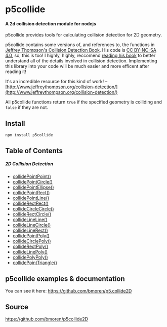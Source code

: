 # p5collide
#### A 2d collision detection module for nodejs
p5collide provides tools for calculating collision detection for 2D geometry.

p5collide contains some versions of, and references to, the functions in [Jeffrey Thompson's Collision Detection Book](http://www.jeffreythompson.org/collision-detection/). His code is [CC BY-NC-SA 4.0](https://creativecommons.org/licenses/by-nc-sa/4.0/), so, this is too! I highly, highly, reccomend [reading his book](http://www.jeffreythompson.org/collision-detection/) to better understand all of the details involved in collision detection. Implementing this library into your code will be much easier and more efficent after reading it!

It's an incredible resource for this kind of work! – [http://www.jeffreythompson.org/collision-detection/](http://www.jeffreythompson.org/collision-detection/)

All p5collide functions return `true` if the specified geometry is colliding and `false` if they are not.


## Install
```javascript
npm install p5collide
```

## Table of Contents

##### 2D Collision Detection
  + [collidePointPoint()](#p5collide-examples--documentation)
  + [collidePointCircle()](#p5collide-examples--documentation)
  + [collidePointEllipse()](#p5collide-examples--documentation)
  + [collidePointRect()](#p5collide-examples--documentation)
  + [collidePointLine()](#p5collide-examples--documentation)
  + [collideRectRect()](#p5collide-examples--documentation)
  + [collideCircleCircle()](#p5collide-examples--documentation)
  + [collideRectCircle()](#p5collide-examples--documentation)
  + [collideLineLine()](#p5collide-examples--documentation)
  + [collideLineCircle()](#p5collide-examples--documentation)
  + [collideLineRect()](#p5collide-examples--documentation)
  + [collidePointPoly()](#p5collide-examples--documentation)
  + [collideCirclePoly()](#p5collide-examples--documentation)
  + [collideRectPoly()](#p5collide-examples--documentation)
  + [collideLinePoly()](#p5collide-examples--documentation)
  + [collidePolyPoly()](#p5collide-examples--documentation)
  + [collidePointTriangle()](#p5collide-examples--documentation)

## p5collide examples & documentation
You can see it here: https://github.com/bmoren/p5.collide2D

## Source
https://github.com/bmoren/p5collide2D
